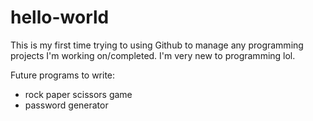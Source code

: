 # hello-world
This is my first time trying to using Github to manage any programming projects I'm working on/completed. I'm very new to programming lol.


Future programs to write:
- rock paper scissors game
- password generator
